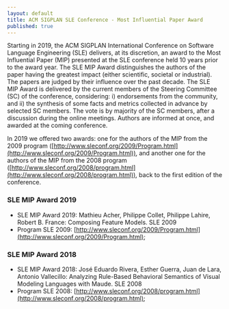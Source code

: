 ```yaml
---
layout: default
title: ACM SIGPLAN SLE Conference - Most Influential Paper Award
published: true
---
```



Starting in 2019, the ACM SIGPLAN International Conference on Software Language Engineering (SLE) delivers, at its discretion, an award to the Most Influential Paper (MIP) presented at the SLE conference held 10 years prior to the award year. The SLE MIP Award distinguishes the authors of the paper having the greatest impact (either scientific, societal or industrial). The papers are judged by their influence over the past decade. The SLE MIP Award is delivered by the current members of the Steering Committee (SC) of the conference, considering: i) endorsements from the community, and ii) the synthesis of some facts and metrics collected in advance by selected SC members. The vote is by majority of the SC members, after a discussion during the online meetings. Authors are informed at once, and awarded at the coming conference.  

In 2019 we offered two awards: one for the authors of the MIP from the 2009 program ([http://www.sleconf.org/2009/Program.html](http://www.sleconf.org/2009/Program.html)), and another one for the authors of the MIP from the 2008 program ([http://www.sleconf.org/2008/program.html](http://www.sleconf.org/2008/program.html)), back to the first edition of the conference.

### SLE MIP Award 2019

- SLE MIP Award 2019: Mathieu Acher, Philippe Collet, Philippe Lahire, Robert B. France: Composing Feature Models. SLE 2009
- Program SLE 2009: [http://www.sleconf.org/2009/Program.html](http://www.sleconf.org/2009/Program.html); 


### SLE MIP Award 2018

- SLE MIP Award 2018: José Eduardo Rivera, Esther Guerra, Juan de Lara, Antonio Vallecillo: Analyzing Rule-Based Behavioral Semantics of Visual Modeling Languages with Maude. SLE 2008
- Program SLE 2008: [http://www.sleconf.org/2008/program.html](http://www.sleconf.org/2008/program.html); 
